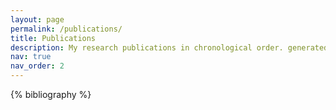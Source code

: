 ```yaml
---
layout: page
permalink: /publications/
title: Publications
description: My research publications in chronological order. generated by jekyll-scholar.
nav: true
nav_order: 2
---
```


<!-- _pages/publications.md -->
<div class="publications">

{% bibliography %}

</div>
